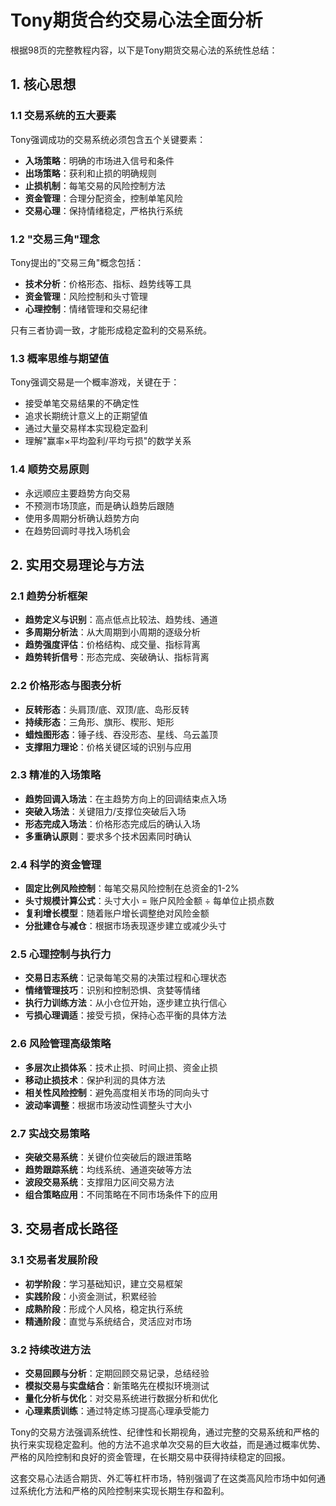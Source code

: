 # Tony期货合约交易心法全面分析

根据98页的完整教程内容，以下是Tony期货交易心法的系统性总结：

## 1. 核心思想

### 1.1 交易系统的五大要素
Tony强调成功的交易系统必须包含五个关键要素：
- **入场策略**：明确的市场进入信号和条件
- **出场策略**：获利和止损的明确规则
- **止损机制**：每笔交易的风险控制方法
- **资金管理**：合理分配资金，控制单笔风险
- **交易心理**：保持情绪稳定，严格执行系统

### 1.2 "交易三角"理念
Tony提出的"交易三角"概念包括：
- **技术分析**：价格形态、指标、趋势线等工具
- **资金管理**：风险控制和头寸管理
- **心理控制**：情绪管理和交易纪律

只有三者协调一致，才能形成稳定盈利的交易系统。

### 1.3 概率思维与期望值
Tony强调交易是一个概率游戏，关键在于：
- 接受单笔交易结果的不确定性
- 追求长期统计意义上的正期望值
- 通过大量交易样本实现稳定盈利
- 理解"赢率×平均盈利/平均亏损"的数学关系

### 1.4 顺势交易原则
- 永远顺应主要趋势方向交易
- 不预测市场顶底，而是确认趋势后跟随
- 使用多周期分析确认趋势方向
- 在趋势回调时寻找入场机会

## 2. 实用交易理论与方法

### 2.1 趋势分析框架
- **趋势定义与识别**：高点低点比较法、趋势线、通道
- **多周期分析法**：从大周期到小周期的逐级分析
- **趋势强度评估**：价格结构、成交量、指标背离
- **趋势转折信号**：形态完成、突破确认、指标背离

### 2.2 价格形态与图表分析
- **反转形态**：头肩顶/底、双顶/底、岛形反转
- **持续形态**：三角形、旗形、楔形、矩形
- **蜡烛图形态**：锤子线、吞没形态、星线、乌云盖顶
- **支撑阻力理论**：价格关键区域的识别与应用

### 2.3 精准的入场策略
- **趋势回调入场法**：在主趋势方向上的回调结束点入场
- **突破入场法**：关键阻力/支撑位突破后入场
- **形态完成入场法**：价格形态完成后的确认入场
- **多重确认原则**：要求多个技术因素同时确认

### 2.4 科学的资金管理
- **固定比例风险控制**：每笔交易风险控制在总资金的1-2%
- **头寸规模计算公式**：头寸大小 = 账户风险金额 ÷ 每单位止损点数
- **复利增长模型**：随着账户增长调整绝对风险金额
- **分批建仓与减仓**：根据市场表现逐步建立或减少头寸

### 2.5 心理控制与执行力
- **交易日志系统**：记录每笔交易的决策过程和心理状态
- **情绪管理技巧**：识别和控制恐惧、贪婪等情绪
- **执行力训练方法**：从小仓位开始，逐步建立执行信心
- **亏损心理调适**：接受亏损，保持心态平衡的具体方法

### 2.6 风险管理高级策略
- **多层次止损体系**：技术止损、时间止损、资金止损
- **移动止损技术**：保护利润的具体方法
- **相关性风险控制**：避免高度相关市场的同向头寸
- **波动率调整**：根据市场波动性调整头寸大小

### 2.7 实战交易策略
- **突破交易系统**：关键价位突破后的跟进策略
- **趋势跟踪系统**：均线系统、通道突破等方法
- **波段交易系统**：支撑阻力区间交易方法
- **组合策略应用**：不同策略在不同市场条件下的应用

## 3. 交易者成长路径

### 3.1 交易者发展阶段
- **初学阶段**：学习基础知识，建立交易框架
- **实践阶段**：小资金测试，积累经验
- **成熟阶段**：形成个人风格，稳定执行系统
- **精通阶段**：直觉与系统结合，灵活应对市场

### 3.2 持续改进方法
- **交易回顾与分析**：定期回顾交易记录，总结经验
- **模拟交易与实盘结合**：新策略先在模拟环境测试
- **量化分析与优化**：对交易系统进行数据分析和优化
- **心理素质训练**：通过特定练习提高心理承受能力

Tony的交易方法强调系统性、纪律性和长期视角，通过完整的交易系统和严格的执行来实现稳定盈利。他的方法不追求单次交易的巨大收益，而是通过概率优势、严格的风险控制和良好的资金管理，在长期交易中获得持续稳定的回报。

这套交易心法适合期货、外汇等杠杆市场，特别强调了在这类高风险市场中如何通过系统化方法和严格的风险控制来实现长期生存和盈利。


